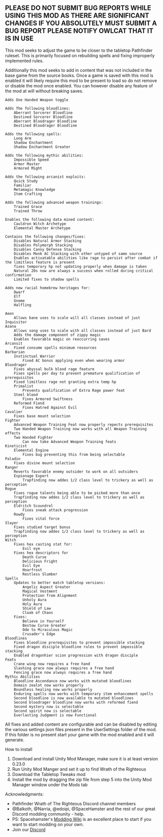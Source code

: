 ## PLEASE DO NOT SUBMIT BUG REPORTS WHILE USING THIS MOD AS THERE ARE SIGNIFICANT CHANGES IF YOU ABSOLUTELY MUST SUBMIT A BUG REPORT PLEASE NOTIFY OWLCAT THAT IT IS IN USE

This mod seeks to adjust the game to be closer to the tabletop Pathfinder ruleset. This is primarily focused on rebuilding spells and fixing improperly implemented rules.

Additionally this mod seeks to add in content that was not included in the base game from the source books.
Once a game is saved with this mod is enabled it will likely require this mod to be present to load so do not remove or disable the mod once enabled. You can however disable any feature of the mod at will without breaking saves.


    Adds One Handed Weapon toggle
    
    Adds The following bloodlines:
        Aberrant Sorcerer Bloodline
        Destined Sorcerer Bloodline
        Aberrant Bloodrager Bloodline
        Destined Bloodrager Bloodline
    
    Adds the following spells:
    ﻿    Long Arm
        Shadow Enchantment
        Shadow Enchantment Greater
    
    Adds the following mythic abilities:
        Impossible Speed
        Armor Master
        Armored Might
    
    Adds the following arcanist exploits:
    ﻿    Quick Study
        Familiar
        Metamagic Knowledge
        Item Crafting
    
    Adds the following advanced weapon trainings:
    ﻿    Trained Grace
        Trained Throw
        
    Enables the following data mined content:
        Cauldron Witch Archetype
        Elemental Master Archetype
    
    Contains the following changes/fixes:
        Disables Natural Armor Stacking
        Disables Polymorph Stacking
        Disables Canny Defense Stacking
        Disables Monk AC Stacking with other untyped of same source
        Enables activatable abilities like rage to persist after combat if the limitless feature is present
        fixes temporary hp not updating properly when damage is taken
        Natural 20s now are always a success when rolled during critical confirmation
        Limited fixes to shadow spells
    
    Adds new racial homebrew heritages for:
        Dwarf
        Elf
        Gnome
        Halfling
    
    Aeon
        Allows bane uses to scale will all classes instead of just Inquisitor
    Azana
        Allows song uses to scale with all classes instead of just Bard
        Adds the damage component of zippy magic
        Enables favorable magic on reoccurring saves
    Arcansit
        Fixed consume spells minimum resources
    Barbarian
        Instinctual Warrior
            Fixed AC bonus applying even when wearing armor
    Bloodrager
        Fixes abyssal bulk blood rage feature
        Fixes spells per day to prevent premature qualification of prerequisites
        Fixed limitless rage not granting extra temp hp
        Primalist
            Prevents qualification of Extra Rage power feat
        Steel blood
            Fixes Armored Swiftness
        Reformed Fiend
            Fixes Hatred Against Evil
    Cavalier
        Fixes base mount selection
    Fighter
        Advanced Weapon Training Feat now properly repects prerequisites
        Two Handed Weapon Training now works with all Weapon Training effects
        Two Handed Fighter
            Can now take Advanced Weapon Training feats
    Kineticist
        Elemental Engine
            Fixes bug preventing this from being selectable
    Paladin
        Fixes divine mount selection
    Ranger
        Reverts favorable enemy outsider to work on all outsiders
        Espionage Expert
            Trapfinding now addes 1/2 class level to trickery as well as perception
    Rogue
        Fixes rogue talents being able to be picked more than once
        Trapfinding now addes 1/2 class level to trickery as well as perception
        Eldritch Scoundrel
            Fixes sneak attack progression
        Rowdy
            Fixes vital force
    Slayer
        Fixes studied target bonus
        Trapfinding now addes 1/2 class level to trickery as well as perception
    Witch
        Fixes hex casting stat for:
            Evil eye
        Fixes hex descriptors for
            Death Curse
            Delicious Fright
            Evil Eye
            Hoarfrost
            Restless Slumber
    Spells
        Updates to better match tabletop versions:
            Angelic Aspect Greater
            Magical Vestment
            Protection from Alignment
            Unholy Aura
            Holy Aura
            Shield of Law
            Cloak of Chaos
        Fixes:
            Believe in Yourself
            Bestow Curse Greater
            Ode to Miraculous Magic
            Crusader's Edge
    Bloodlines
        Fixes bloodline prerequisites to prevent impossible stacking
        Fixed dragon disciple bloodline rules to prevent impossible stacking
        Enabled dragonhier scion progression with dragon disciple
    Feats
        Crane wing now requires a free hand
        Slashing grace now always requires a free hand
        Fencing grace now always requires a free hand
    Mythic Abilities
        Bloodline Ascendance now works with mutated bloodlines
        Domain zealot now works properly
        Boundless healing now works properly
        Enduring spells now works with temporary item enhancement spells
        Second bloodline is now available to mutated bloodlines
        Second bloodrager bloodline now works with reformed fiend
        Second mystery now is selectable
        Second spirit now is selectable    
        Everlasting Judgment is now Functional



All fixes and added content are configurable and can be disabled by editing the various settings json files present in the UserSettings folder of the mod. If this folder is no present start your game with the mod enabled and it will generate.

How to install

1. Download and install Unity Mod Manager, make sure it is at least version 0.23.0
2. Run Unity Mod Manger and set it up to find Wrath of the Righteous
3. Download the Tabletop Tweaks mod
4. Install the mod by dragging the zip file from step 5 into the Unity Mod Manager window under the Mods tab

Acknowledgments:  

-   Pathfinder Wrath of The Righteous Discord channel members
-   @Balkoth, @Narria, @edoipi, @SpaceHamster and the rest of our great Discord modding community - help.
-   PS: Spacehamster's [Modding Wiki](https://github.com/spacehamster/OwlcatModdingWiki/wiki/Beginner-Guide) is an excellent place to start if you want to start modding on your own.
-   Join our [Discord](https://discord.gg/bQVwsP7cky)
